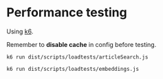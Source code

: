 # Performance testing

Using [k6](https://k6.io/).

Remember to **disable cache** in config before testing.

```shell
k6 run dist/scripts/loadtests/articleSearch.js
```

```shell
k6 run dist/scripts/loadtests/embeddings.js
```
